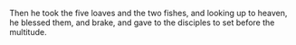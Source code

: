Then he took the five loaves and the two fishes, and looking up to heaven, he blessed them, and brake, and gave to the disciples to set before the multitude.
